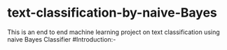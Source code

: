 # text-classification-by-naive-Bayes
This is an end to end machine learning project on text  classification using naive Bayes Classifier
#Introduction:-

